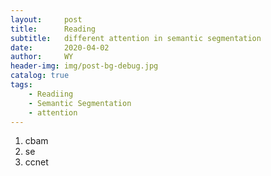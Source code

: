 ```yaml
---
layout:     post
title:      Reading
subtitle:   different attention in semantic segmentation
date:       2020-04-02
author:     WY
header-img: img/post-bg-debug.jpg
catalog: true
tags:
    - Readiing
    - Semantic Segmentation
    - attention
---
```


1. cbam
2. se
3. ccnet
